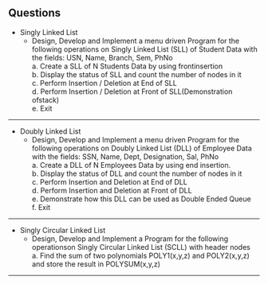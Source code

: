 ## Questions

- Singly Linked List
    -  Design, Develop and Implement a menu driven Program for the following operations on Singly Linked List (SLL) of Student Data with the fields: USN, Name, Branch, Sem, PhNo <br> a. Create a SLL of N Students Data by using frontinsertion <br> b. Display the status of SLL and count the number of nodes in it <br> c. Perform Insertion / Deletion at End of SLL <br> d. Perform Insertion / Deletion at Front of SLL(Demonstration ofstack) <br> e. Exit    
---
- Doubly Linked List
    - Design, Develop and Implement a menu driven Program for the following operations on Doubly Linked List (DLL) of Employee Data with the fields: SSN, Name, Dept, Designation, Sal, PhNo <br> a. Create a DLL of N Employees Data by using end insertion. <br> b. Display the status of DLL and count the number of nodes in it <br> c. Perform Insertion and Deletion at End of DLL <br> d. Perform Insertion and Deletion at Front of DLL <br> e. Demonstrate how this DLL can be used as Double Ended Queue <br> f. Exit 
---
- Singly Circular Linked List
    - Design, Develop and Implement a Program for the following operationson Singly Circular Linked List (SCLL) with header nodes <br> a. Find the sum of two polynomials POLY1(x,y,z) and POLY2(x,y,z) and store the result in POLYSUM(x,y,z) 

---